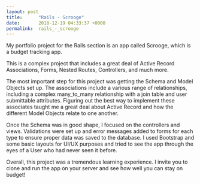 ```yaml
---
layout: post
title:      "Rails - Scrooge"
date:       2018-12-19 04:33:37 +0000
permalink:  rails_-_scrooge
---
```



My portfolio project for the Rails section is an app called Scrooge, which is a budget tracking app. 

This is a complex project that includes a great deal of Active Record Associations, Forms, Nested Routes, Controllers, and much more. 

The most important step for this project was getting the Schema and Model Objects set up. The associations include a various range of relationships, including a complex many_to_many relationship with a join table and user submittable attributes. Figuring out the best way to implement these associates taught me a great deal about Active Record and how the different Model Objects relate to one another. 

Once the Schema was in good shape, I focused on the controllers and views. Validations were set up and error messages added to forms for each type to ensure proper data was saved to the database. I used Bootstrap and some basic layouts for UI/UX purposes and tried to see the app through the eyes of a User who had never seen it before. 

Overall, this project was a tremendous learning experience. I invite you to clone and run the app on your server and see how well you can stay on budget!
